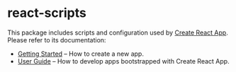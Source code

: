 # react-scripts

This package includes scripts and configuration used by [Create React App](https://github.com/zhaokgithub/devops-react-cli).<br>
Please refer to its documentation:

- [Getting Started](https://facebook.github.io/create-react-app/docs/getting-started) – How to create a new app.
- [User Guide](https://facebook.github.io/create-react-app/) – How to develop apps bootstrapped with Create React App.
